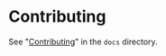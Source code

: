<!--
Copyright © 2012-2022 jrnl contributors
License: https://www.gnu.org/licenses/gpl-3.0.html
-->

# Contributing

See "[Contributing](docs/contributing.md)" in the `docs` directory.
